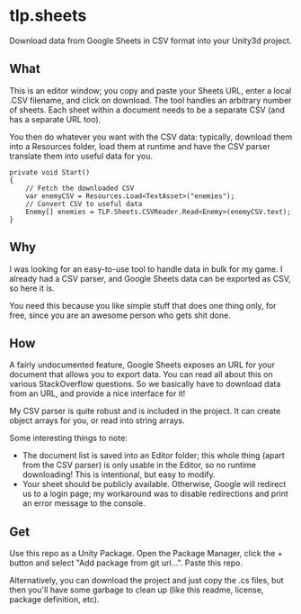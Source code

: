 # tlp.sheets
Download data from Google Sheets in CSV format into your Unity3d project.

## What

This is an editor window; you copy and paste your Sheets URL, enter a local .CSV filename, and click on download. The tool handles an arbitrary number of sheets. Each sheet within a document needs to be a separate CSV (and has a separate URL too).

You then do whatever you want with the CSV data: typically, download them into a Resources folder, load them at runtime and have the CSV parser translate them into useful data for you.

```
private void Start()
{
	// Fetch the downloaded CSV
	var enemyCSV = Resources.Load<TextAsset>("enemies");
	// Convert CSV to useful data
	Enemy[] enemies = TLP.Sheets.CSVReader.Read<Enemy>(enemyCSV.text);
}
```

## Why

I was looking for an easy-to-use tool to handle data in bulk for my game. I already had a CSV parser, and Google Sheets data can be exported as CSV, so here it is.

You need this because you like simple stuff that does one thing only, for free, since you are an awesome person who gets shit done.

## How

A fairly undocumented feature, Google Sheets exposes an URL for your document that allows you to export data. You can read all about this on various StackOverflow questions. So we basically have to download data from an URL, and provide a nice interface for it!

My CSV parser is quite robust and is included in the project. It can create object arrays for you, or read into string arrays.

Some interesting things to note:
* The document list is saved into an Editor folder; this whole thing (apart from the CSV parser) is only usable in the Editor, so no runtime downloading! This is intentional, but easy to modify.
* Your sheet should be publicly available. Otherwise, Google will redirect us to a login page; my workaround was to disable redirections and print an error message to the console.

## Get

Use this repo as a Unity Package. Open the Package Manager, click the + button and select "Add package from git url...". Paste this repo.

Alternatively, you can download the project and just copy the .cs files, but then you'll have some garbage to clean up (like this readme, license, package definition, etc).
